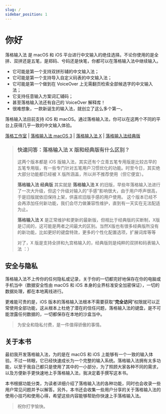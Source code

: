 ```yaml
---
slug: /
sidebar_position: 1
---
```


# 你好

落格输入法 是 macOS 和 iOS 平台进行中文输入的绝佳选择。不论你使用的是全拼、双拼还是五笔，是郑码、兮码还是快笔，你都可以在落格输入法中继续输入。

* 它可能是第一个支持双拼形辅的中文输入法；
* 它可能是第一个支持导入自定义码表的中文输入法；
* 它可能是第一个做到在 VoiceOver 上无需翻页检索全部候选字的中文输入法；
* 它支持任意输入方案词汇辅码；
* 甚至落格输入法还有自己的 VoiceOver 解释库！
* 很难想象，一款新诞生的输入法，就创立了这么多个第一。

落格输入法目前支持 iOS 和 macOS。通过落格输入法，你可以在这两个不同的平台上获得几乎一致的中文输入体验。

[落格工作室](https://im.logcg.com) |
[落格输入法 macOS 3](https://im.logcg.com/loginputmac3) |
[落格输入法 X](https://im.logcg.com/loginputx) |
[落格输入法经典版](https://im.logcg.com/loginput)

> ### 快速问答：落格输入法 X 版和经典版有什么区别？
>
> 这两个版本都是 iOS 版输入法，其实还有个立青五笔专用版是比较古早的五笔专用版，有一些专门针对五笔用户习惯优化的功能。时至今日，其实绝大部分功能都已经被 X 版所涵盖，所以并不推荐使用（但它便宜）。
>
> **落格输入法 经典版** 其实就是 **落格输入法 X** 的旧版，早些年落格输入法进行了一次大升级，但这个升级对输入的“手感”影响很大，由于用户呼声很高，于是旧版就依旧保持上架，供喜欢旧版手感的用户使用。
这个版本已经不会再添加任何新功能，我们会尽力做兼容性维护，直到有一天实在无法配适为止。
>
> **落格输入法 X** 是正常维护和更新的最新版，但相比于经典版的买断制，X版是订阅的，这可能是两者之间最大的区别。当然X版也有很多经典版所没有的新功能，比如更好的键盘特效，更多的个性化配置选项，扩展词库等等
>
> 对了，X 版是支持全拼和九宫格输入的，经典版则是纯粹的双拼和码表输入法 ：）

## 安全与隐私

落格输入法不上传你的任何隐私或记录，关于你的一切都完好地保存在你的电脑或手机当中（数据安全性由 macOS 和 iOS 本身的业界标准安全加密保证），一切的数据处理，都在本地离线进行。

更难能可贵的是，iOS 版本的落格输入法根本不需要获取“**完全访问**”权限就可以正常使用全部功能，这从根本上杜绝了潜在的信任问题，落格输入法的键盘，是不可能泄露任何数据的，一切都保存在本地的沙盒当中。

> 为安全和隐私付费，是一件值得骄傲的事情。

## 关于本书

最初我开发落格输入法，为的是在 macOS 和 iOS 上能够有一个一致的输入体验。不过一转眼，它已经快速成长为一个完整的输入系统。落格输入法拥有太多功能，以至于我自己都只是使用了其中的一小部分，为了照顾大家各种不同的需求，以及方便新手更快速地上手落格输入法，我决定着手撰写这本书。

本书根据功能分类，为读者详细介绍了落格输入法的各种功能，同时也会收录一些用户常见问题并予以解答。另外，本书还会收集一些用户分享的关于落格输入法的使用小技巧和使用心得，希望这些内容能够帮助你快速上手落格输入法。

> 祝你打字愉快。

